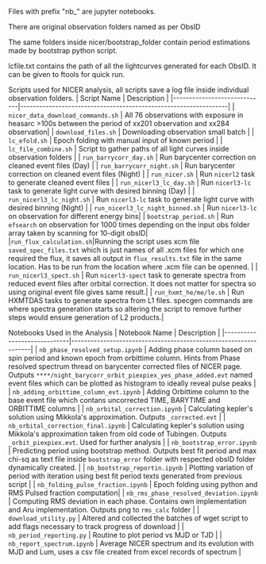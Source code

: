 Files with prefix "nb_" are jupyter notebooks.

There are original observation folders named as per ObsID

The same folders inside nicer/bootstrap_folder contain period estimations made by bootstrap python script. 

lcfile.txt contains the path of all the lightcurves generated for each ObsID. It can be given to ftools for quick run. 

Scripts used for NICER analysis, all scripts save a log file inside individual observation folders.
| Script Name                 | Description                                                     |
|-----------------------------|-----------------------------------------------------------------|
| `nicer_data_download_commands.sh` | All 76 observations with exposure in heasarc >100s between the period of xx201 observation and xx284 observation|
| `download_files.sh`          | Downloading observation small batch                                  |
| `lc_efold.sh`               | Epoch folding with manual input of known period                 |
| `lc_file_combine.sh`        | Script to gather paths of all light curves inside observation folders |
| `run_barrycorr_day.sh`      | Run barycenter correction on cleaned event files (Day)          |
| `run_barrycorr_night.sh`    | Run barycenter correction on cleaned event files (Night)        |
| `run_nicer.sh`              | Run `nicerl2` task to generate cleaned event files              |
| `run_nicerl3_lc_day.sh`     | Run `nicerl3-lc` task to generate light curve with desired binning (Day) |
| `run_nicerl3_lc_night.sh`   | Run `nicerl3-lc` task to generate light curve with desired binning (Night) |
| `run_nicerl3_lc_night_binned.sh` | Run `nicerl3-lc`  on observation for different energy bins|
| `bootstrap_period.sh` | Run `efsearch` on observation for 1000 times depending on the input obs folder array taken by scanning for 10-digit obsID|
|`run_flux_calculation.sh`|Running the script uses xcm file `saved_spec_files.txt` which is just names of all .xcm files for which one required the flux, it saves all output in `flux_results.txt` file in the same location. Has to be run from the location where .xcm file can be openned. |
| `run_nicerl3_spect.sh`     | Run `nicerl3-spect` task to generate spectra from reduced event files after orbital correction. It does not matter for spectra so using original event file gives same result.|
| `run_hxmt_he/me/le.sh`     | Run HXMTDAS tasks to generate spectra from L1 files. specgen commands are where spectra generation starts so altering the script to remove further steps would ensure generation of L2 products.|


Notebooks Used in the Analysis
| Notebook Name                 | Description                                                     |
|-----------------------------|-----------------------------------------------------------------|
| `nb_phase_resolved_setup.ipynb`               | Adding phase column based on spin period and known epoch from orbittime column. Hints from Phase resolved spectrum thread on barycenter corrected files of NICER page. Outputs `****/night_barycorr_orbit_piexpiex_yes_phase_added.evt` named event files which can be plotted as histogram to ideally reveal pulse peaks       |
| `nb_adding_orbittime_column_evt.ipynb`               | Adding Orbittime column to the base event file which contans uncorrected TIME, BARYTIME and ORBITTIME columns       |
| `nb_orbital_correction.ipynb`               | Calculating kepler's solution using Mikkola's approximation. Outputs `_corrected.evt`       |
| `nb_orbital_correction_final.ipynb`               | Calculating kepler's solution using Mikkola's approximation taken from old code of Tubingen. Outputs `_orbit_piexpiex.evt`. Used for further analysis     |
| `nb_bootstrap_error.ipynb`          | Predicting period using bootstrap method. Outputs best fit period and max chi-sq as text file inside `bootstrap_error` folder with respected obsID folder dynamically created.                               |
| `nb_bootstrap_reportin.ipynb`               | Plotting variation of period with iteration using best fit period texts generated from previous script                 |
| `nb_folding_pulse_fraction.ipynb`        | Epoch folding using python and RMS Pulsed fraction computation|
| `nb_rms_phase_resolved_deviation.ipynb`        | Computing RMS deviation in each phase. Contains own implementation and Aru implementation. Outputs png to `rms_calc` folder |
| `download_utility.py`        | Altered and collected the batches of wget script to add flags necessary to track progress of download |
| `nb_period_reporting.py`        | Routine to plot period vs MJD or TJD |
| `nb_report_spectrum.ipynb`        | Average NICER spectrum and its evolution with MJD and Lum, uses a csv file created from excel records of spectrum |
